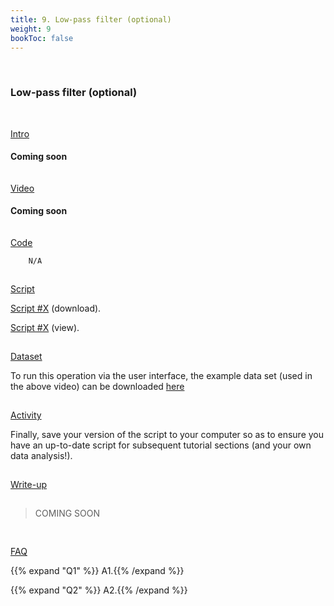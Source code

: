 ```yaml
---
title: 9. Low-pass filter (optional)
weight: 9
bookToc: false
---
```

<br>

### Low-pass filter (optional)
<br>

<u> Intro</u>

#### Coming soon

<hr style="height:1px; visibility:hidden;" />
<u> Video</u>

#### Coming soon

<hr style="height:1px; visibility:hidden;" />
<u> Code</u>

        N/A

<hr style="height:1px; visibility:hidden;" />
<u> Script</u>

 [Script #X](/erp/files/script_6.zip) (download).

 [Script #X](/erp/files/script_6.m) (view).

<hr style="height:1px; visibility:hidden;" />
<u> Dataset</u>

To run this operation via the user interface, the example data set (used in the above video) can be downloaded [here]()

<hr style="height:1px; visibility:hidden;" />
<u> Activity</u>

Finally, save your version of the script to your computer so as to ensure you have an up-to-date script for subsequent tutorial sections (and your own data analysis!).

<hr style="height:1px; visibility:hidden;" />
<u> Write-up </u>

<hr style="height:1px; visibility:hidden;" />
<div class="write-up">

>COMING SOON

</div>

<hr style="height:1px; visibility:hidden;" />

<hr style="height:1px; visibility:hidden;" />
<u>FAQ</u>

{{% expand "Q1" %}}
A1.{{% /expand %}}

{{% expand "Q2" %}}
A2.{{% /expand %}}